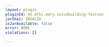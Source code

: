 ```yaml
---
layout: plugin
pluginId: de.dfki.mary.voicebuilding-festvox
jarSha1: INVALID
isJarAvailable: false
error: NONE
violations: []

---
```

